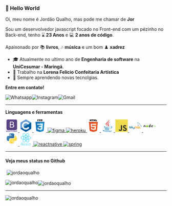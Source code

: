### 👋 Hello World

Oi, meu nome é Jordão Qualho, mas pode me chamar de **Jor**

Sou um desenvolvedor javascript focado no Front-end com um pézinho no Back-end, tenho ⌛ **23 Anos** e 💻 **2 anos de código**. 

Apaixonado por 📚 **livros**, 🎶 **música**  e um bom ♟️ **xadrez**

* 🎓 Atualmente no ultimo ano de **Engenharia de software** na **UniCesumar - Maringá**.
* 💼 Trabalho na **Lorena Felicio Confeitaria Artística**
* 🚀 Sempre aprendendo novas tecnolgias.

**Entre em contato!**

<a target="_blank" href="https://api.whatsapp.com/send?phone=5544998763111">
  <img align="left" alt="Whatsapp"  src="https://img.shields.io/badge/WhatsApp-25D366?style=for-the-badge&logo=whatsapp&logoColor=white" />
</a>
<a target="_blank" href="https://www.instagram.com/jordaoqualho/">
  <img align="left" alt="Instagram" src="https://img.shields.io/badge/Instagram-E4405F?style=for-the-badge&logo=instagram&logoColor=white" />
</a>
<a target="_blank" href="mailto:jordaoqualho@gmail.com">
  <img align="left" alt="Gmail" src="https://img.shields.io/badge/Gmail-D14836?style=for-the-badge&logo=gmail&logoColor=white" />
</a>
</br>

----

**Linguagens e ferramentas**  

<p align="left"> <a href="https://getbootstrap.com" target="_blank"> <img src="https://raw.githubusercontent.com/devicons/devicon/master/icons/bootstrap/bootstrap-plain-wordmark.svg" alt="bootstrap" width="40" height="40"/> </a> <a href="https://www.cprogramming.com/" target="_blank"> <img src="https://raw.githubusercontent.com/devicons/devicon/master/icons/c/c-original.svg" alt="c" width="40" height="40"/> </a> <a href="https://www.w3schools.com/css/" target="_blank"> <img src="https://raw.githubusercontent.com/devicons/devicon/master/icons/css3/css3-original-wordmark.svg" alt="css3" width="40" height="40"/> </a> <a href="https://www.figma.com/" target="_blank"> <img src="https://www.vectorlogo.zone/logos/figma/figma-icon.svg" alt="figma" width="40" height="40"/> </a> <a href="https://heroku.com" target="_blank"> <img src="https://www.vectorlogo.zone/logos/heroku/heroku-icon.svg" alt="heroku" width="40" height="40"/> </a> <a href="https://www.w3.org/html/" target="_blank"> <img src="https://raw.githubusercontent.com/devicons/devicon/master/icons/html5/html5-original-wordmark.svg" alt="html5" width="40" height="40"/> </a> <a href="https://www.java.com" target="_blank"> <img src="https://raw.githubusercontent.com/devicons/devicon/master/icons/java/java-original.svg" alt="java" width="40" height="40"/> </a> <a href="https://developer.mozilla.org/en-US/docs/Web/JavaScript" target="_blank"> <img src="https://raw.githubusercontent.com/devicons/devicon/master/icons/javascript/javascript-original.svg" alt="javascript" width="40" height="40"/> </a> <a href="https://www.mysql.com/" target="_blank"> <img src="https://raw.githubusercontent.com/devicons/devicon/master/icons/mysql/mysql-original-wordmark.svg" alt="mysql" width="40" height="40"/> </a> <a href="https://nodejs.org" target="_blank"> <img src="https://raw.githubusercontent.com/devicons/devicon/master/icons/nodejs/nodejs-original-wordmark.svg" alt="nodejs" width="40" height="40"/> </a> <a href="https://www.python.org" target="_blank"> <img src="https://raw.githubusercontent.com/devicons/devicon/master/icons/python/python-original.svg" alt="python" width="40" height="40"/> </a> <a href="https://reactjs.org/" target="_blank"> <img src="https://raw.githubusercontent.com/devicons/devicon/master/icons/react/react-original-wordmark.svg" alt="react" width="40" height="40"/> </a> <a href="https://reactnative.dev/" target="_blank"> <img src="https://reactnative.dev/img/header_logo.svg" alt="reactnative" width="40" height="40"/> </a> <a href="https://spring.io/" target="_blank"> <img src="https://www.vectorlogo.zone/logos/springio/springio-icon.svg" alt="spring" width="40" height="40"/> </a> </p>

---- 

#### Veja meus status no Github 
<p>&nbsp;<img align="center" src="https://github-readme-stats.vercel.app/api?username=jordaoqualho&show_icons=true&locale=en" alt="jordaoqualho" /></p>
<p><img align="left" src="https://github-readme-stats.vercel.app/api/top-langs?username=jordaoqualho&show_icons=true&locale=en&layout=compact" alt="jordaoqualho" /></p>

<p><img align="center" src="https://github-readme-streak-stats.herokuapp.com/?user=jordaoqualho&" alt="jordaoqualho" /></p>

----
<p align="left"> <img src="https://komarev.com/ghpvc/?username=jordaoqualho&label=Profile%20views&color=0e75b6&style=flat" alt="jordaoqualho" /> </p>   

